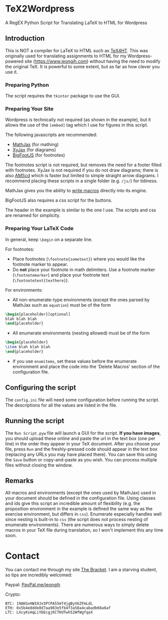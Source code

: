 # TeX2Wordpress
A RegEX Python Script for Translating LaTeX to HTML for Wordpress

## Introduction
This is NOT a compiler for LaTeX to HTML such as [TeX4HT](https://tug.org/tex4ht/). This was originally used for translating assignments to HTML for my Wordpress-powered site (https://www.jeongjh.com) without having the need to modify the original TeX. It is powerful to some extent, but as far as how clever you use it.

### Preparing Python
The script requires the ```tkinter``` package to use the GUI.

### Preparing Your Site
Wordpress is technically not required (as shown in the example), but it allows the use of the `[embed]` tag which I use for figures in this script. 

The following javascripts are recommended:
* [MathJax](https://cdnjs.cloudflare.com/ajax/libs/mathjax/2.7.5/MathJax.js?config=TeX-AMS_HTML) (for mathing)
* [XyJax](http://sonoisa.github.io/xyjax/xyjax.html) (for diagrams)
* [BigFootJS](http://www.bigfootjs.com/) (for footnotes)

The footnotes script is not required, but removes the need for a footer filled with footnotes. XyJax is not required if you do not draw diagrams; there is also [AMScd](http://docs.mathjax.org/en/latest/tex.html#amscd) which is faster but limited to simple straight arrow diagrams. I recommend placing these scripts in a single folder (e.g. `/js/`) for tidiness.

MathJax gives you the ability to [write macros](http://docs.mathjax.org/en/latest/tex.html#defining-tex-macros) directly into its engine.

BigFootJS also requires a css script for the buttons.

The header in the example is similar to the one I use. The scripts and css are renamed for simplicity.

### Preparing Your LaTeX Code
In general, keep `\begin` on a separate line.

For footnotes:
* Place footnotes (`\footnote{sometext}`) where you would like the footnote marker to appear.
* Do **not** place your footnote in math delimiters. Use a footnote marker (`\footnotemarker`) and place your footnote text    (`\footnotetext{texthere}`).

For environments:
* All non-enumerate-type environments (except the ones parsed by MathJax such as `equation`) must be of the form
```latex
\begin{placeholder}[optional]
blah blah blah
\end{placeholder}
```
* All enumerate environments (nesting allowed) must be of the form
```latex
\begin{placeholder}
\item blah blah blah
\end{placeholder}
```
* If you use ```enumitems```, set these values before the enumerate environment and place the code into the 'Delete Macros' section of the configuration file.

## Configuring the script

The `config.ini` file will need some configuration before running the script. The descriptions for all the values are listed in the file.

## Running the script

The ``Run Script.pyw`` file will launch a GUI for the script. **If you have images**, you should upload these online and paste the url in the text box (one per line) in the order they appear in your TeX document. After you choose your file, press ``Run`` and the freshly-pressed code should appear in the text box (replacing any URLs you may have placed there). You can save this using the ``Save`` button or copy-and-paste as you wish. You can process multiple files without closing the window.

## Remarks

All macros and environments (except the ones used by MathJax) used in your document should be defined in the configuration file. Using classes and ids give this script an incredible amount of flexibility (e.g. the proposition environment in the example is defined the same way as the exercise environment, but differs in `css`). Enumerate especially handles well since nesting is built-in to `css` (the script does not process nesting of enumerate environments). There are numerous ways to simply delete macros in your TeX file during translation, so I won't implement this any time soon.

# Contact

You can contact me through my site [The Bracket](https://www.jeongjh.com/about-contact/). I am a starving student, so tips are incredibly welcomed: 

Paypal: [PayPal.me/jeongjh](paypal.me/jeongjh)

Crypto:
```
BTC: 19AKGxHW19Jx5PtPA55mT4jgByV6ZFmLdL
ETH: 0x5b4e8dde8d7aa983e5fb4f3a58a4cabadb66a6af
LTC: LXcyKsHqLiYbEcgjKCTKUTwh52WfWgfqoX
```
